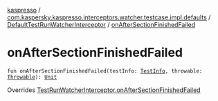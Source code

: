 [kaspresso](../../index.md) / [com.kaspersky.kaspresso.interceptors.watcher.testcase.impl.defaults](../index.md) / [DefaultTestRunWatcherInterceptor](index.md) / [onAfterSectionFinishedFailed](./on-after-section-finished-failed.md)

# onAfterSectionFinishedFailed

`fun onAfterSectionFinishedFailed(testInfo: `[`TestInfo`](../../com.kaspersky.kaspresso.testcases.models.info/-test-info/index.md)`, throwable: `[`Throwable`](https://kotlinlang.org/api/latest/jvm/stdlib/kotlin/-throwable/index.html)`): `[`Unit`](https://kotlinlang.org/api/latest/jvm/stdlib/kotlin/-unit/index.html)

Overrides [TestRunWatcherInterceptor.onAfterSectionFinishedFailed](../../com.kaspersky.kaspresso.interceptors.watcher.testcase/-test-run-watcher-interceptor/on-after-section-finished-failed.md)

